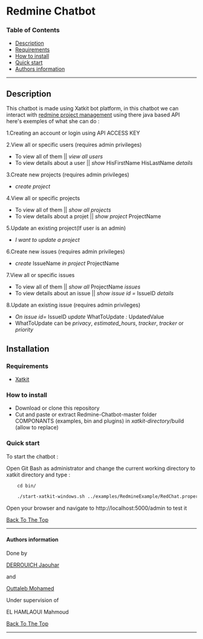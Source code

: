 # Redmine Chatbot

### Table of Contents
 
- [Description](#description)
- [Requirements](#Requirements)
- [How to install](#How-to-install)
- [Quick start](#Quick-start)
- [Authors information](#Authors-information)

---

## Description

This chatbot is made using Xatkit bot platform, in this chatbot we can interact with [redmine project management](https://www.redmine.org/) using there java based API 
here's exemples of what she can do :

1.Creating an account or login using API ACCESS KEY

2.View all or specific users (requires admin privileges)
+ To view all of them || *view all users*
+ To view details about a user || *show* HisFirstName HisLastName *details*

3.Create new projects (requires admin privileges)
+ *create project*

4.View all or specific projects
+ To view all of them || *show all projects*
+ To view details about a projet || *show project* ProjectName

5.Update an existing project(If user is an admin)
+ *I want to update a project*

6.Create new issues (requires admin privileges)
+ *create* IssueName *in project* ProjectName

7.View all or specific issues
+ To view all of them || *show all* ProjectName *issues*
+ To view details about an issue || *show issue id =* IssueID *details*

8.Update an existing issue (requires admin privileges)
+ *On issue id=* IssueID *update* WhatToUpdate *:* UpdatedValue
+ WhatToUpdate can be *privacy*, *estimated_hours*, *tracker*, *tracker* or *priority*

## Installation

### Requirements

+ [Xatkit](https://github.com/xatkit-bot-platform/xatkit/wiki/Build-Xatkit)


### How to install

+ Download or clone this repository 
+ Cut and paste or extract Redmine-Chatbot-master folder COMPONANTS (examples, bin and plugins) in *xatkit-directory*/build (allow to replace) 

### Quick start
To start the chatbot :

Open Git Bash as administrator and change the current working directory to xatkit directory and type :

```html
    cd bin/

    ./start-xatkit-windows.sh ../examples/RedmineExample/RedChat.properties
```
Open your browser and navigate to http://localhost:5000/admin to test it

[Back To The Top](#Redmine-Chatbot)

---
#### Authors information
Done by 

[DERROUICH Jaouhar ](https://www.facebook.com/jaouharderrouich/)

and

[Outtaleb Mohamed ](https://www.facebook.com/mohamed.naya/)

Under supervision of 

 EL HAMLAOUI Mahmoud
 
[Back To The Top](#Redmine-Chatbot)

___
